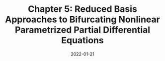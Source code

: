 ---
title: "Chapter 5: Reduced Basis Approaches to Bifurcating Nonlinear Parametrized Partial Differential Equations"
collection: publications
permalink: /publication/2022-01-21-Chapter-5-Reduced-Basis-Approaches-to-Bifurcating-Nonlinear-Parametrized-Partial-Differential-Equations
date: 2022-01-21
item: 3
venue: 'In the proceedings of Advanced Reduced Order Methods and Applications in Computational Fluid Dynamics'
paperurl: 'https://doi.org/10.1137/1.9781611977257.ch5'
authors: 'F. Pichi, F. Ballarin, G. Rozza'
pubsource: 'proceeding'
biblio: >
   @incollection{PichiChapterReducedBasis2022,\
 
   title = {Chapter 5: {{Reduced Basis Approaches}} to {{Bifurcating Nonlinear Parametrized Partial Differential Equations}}},\
 
   shorttitle = {Chapter 5},\
 
   booktitle = {Advanced {{Reduced Order Methods}} and {{Applications}} in {{Computational Fluid Dynamics}}},\
 
   author = {Pichi, F. and Ballarin, F. and Rozza, G.},\
 
   year = {2022},\
 
   series = {Computational {{Science}} \& {{Engineering}}},\
 
   pages = {97--123},\
 
   publisher = {{Society for Industrial and Applied Mathematics}},\
 
   doi = {10.1137/1.9781611977257.ch5},\
 
   isbn = {978-1-61197-724-0}}
---